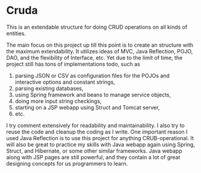 # Cruda
This is an extendable structure for doing CRUD operations on all kinds of entities.

The main focus on this project up till this point is to create an structure with the maximum extendability. It utilizes ideas of MVC, Java Reflection, POJO, DAO, and the flexibility of Interface, etc. Yet due to the limit of time, the project still has tons of implementations todo, such as
1. parsing JSON or CSV as configuration files for the POJOs and interactive options and constant strings, 
2. parsing existing databases, 
3. using Spring framework and beans to manage service objects, 
4. doing more input string checkings, 
5. starting on a JSP webapp using Struct and Tomcat server,
6. etc.

I try comment extensively for readability and maintainability. I also try to reuse the code and cleanup the coding as I write. One important reason I used Java Reflection is to use this project for anything CRUB-operational.
It will also be great to practice my skills with Java webapp again using Spring, Struct, and Hibernate, or some other similar frameworks. Java webapp along with JSP pages are still powerful, and they contain a lot of great designing concepts for us programmers to learn.
